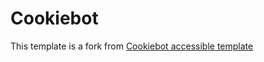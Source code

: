 # Cookiebot

This template is a fork from [Cookiebot accessible template](https://github.com/generaxion/cookiebot-accessible-template)
